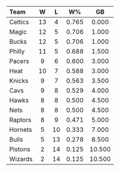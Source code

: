 | Team                             |  W  |  L  |  W%   |   GB   |
|:---------------------------------|:---:|:---:|:-----:|:------:|
| [](/r/bostonceltics) Celtics     | 13  |  4  | 0.765 | 0.000  |
| [](/r/orlandomagic) Magic        | 12  |  5  | 0.706 | 1.000  |
| [](/r/mkebucks) Bucks            | 12  |  5  | 0.706 | 1.000  |
| [](/r/sixers) Philly             | 11  |  5  | 0.688 | 1.500  |
| [](/r/pacers) Pacers             |  9  |  6  | 0.600 | 3.000  |
| [](/r/heat) Heat                 | 10  |  7  | 0.588 | 3.000  |
| [](/r/nyknicks) Knicks           |  9  |  7  | 0.563 | 3.500  |
| [](/r/clevelandcavs) Cavs        |  9  |  8  | 0.529 | 4.000  |
| [](/r/atlantahawks) Hawks        |  8  |  8  | 0.500 | 4.500  |
| [](/r/gonets) Nets               |  8  |  8  | 0.500 | 4.500  |
| [](/r/torontoraptors) Raptors    |  8  |  9  | 0.471 | 5.000  |
| [](/r/charlottehornets) Hornets  |  5  | 10  | 0.333 | 7.000  |
| [](/r/chicagobulls) Bulls        |  5  | 13  | 0.278 | 8.500  |
| [](/r/detroitpistons) Pistons    |  2  | 14  | 0.125 | 10.500 |
| [](/r/washingtonwizards) Wizards |  2  | 14  | 0.125 | 10.500 |